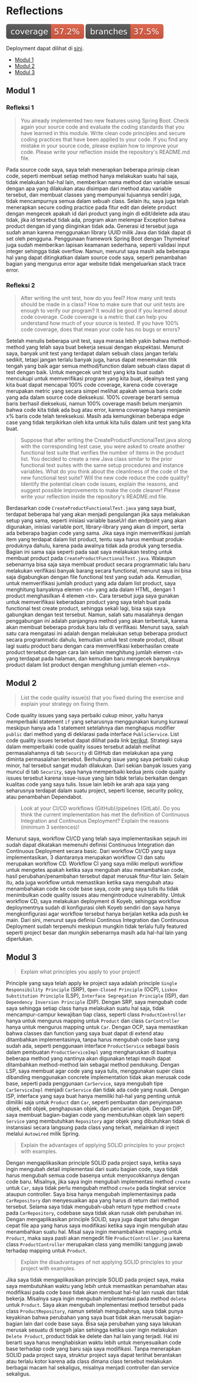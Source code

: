 # Reflections
[![Coverage](.github/badges/jacoco.svg)](https://github.com/MightyZanark/eshop-adpro/actions/workflows/ci.yml)
[![Branches](.github/badges/branches.svg)](https://github.com/MightyZanark/eshop-adpro/actions/workflows/ci.yml)

Deployment dapat dilihat di [sini](https://eshop-advprog-zanark-org.koyeb.app/).

- [Modul 1](#modul-1)
- [Modul 2](#modul-2)
- [Modul 3](#modul-3)

## Modul 1

### Refleksi 1
> You already implemented two new features using Spring Boot. Check again your source code and evaluate the coding standards that you have learned in this module. Write clean code principles and secure coding practices that have been applied to your code. If you find any mistake in your source code, please explain how to improve your code. Please write your reflection inside the repository's README.md file.

Pada source code saya, saya telah menerapkan beberapa prinsip clean code, seperti membuat setiap method hanya melakukan suatu hal saja, tidak melakukan hal-hal lain, memberikan nama method dan variable sesuai dengan apa yang dilakukan atau disimpan dari method atau variable tersebut, dan membuat classes yang mempunyai tujuannya sendiri juga, tidak mencampurnya semua dalam sebuah class. Selain itu, saya juga telah menerapkan secure coding practice pada fitur edit dan delete product dengan mengecek apakah id dari product yang ingin di edit/delete ada atau tidak, jika id tersebut tidak ada, program akan melempar Exception bahwa product dengan id yang diinginkan tidak ada. Generasi id tersebut juga sudah aman karena menggunakan library UUID milik Java dan tidak dapat di set oleh pengguna. Penggunaan framework Spring Boot dengan Thymeleaf juga sudah memberikan lapisan keamanan sederhana, seperti validasi input integer sehingga tidak overflow. Namun, menurut saya masih ada beberapa hal yang dapat ditingkatkan dalam source code saya, seperti penambahan bagian yang mengurus error agar website tidak mengeluarkan stack trace error.

### Refleksi 2
> After writing the unit test, how do you feel? How many unit tests should be made in a class? How to make sure that our unit tests are enough to verify our program? It would be good if you learned about code coverage. Code coverage is a metric that can help you understand how much of your source is tested. If you have 100% code coverage, does that mean your code has no bugs or errors?

Setelah menulis beberapa unit test, saya merasa lebih yakin bahwa method-method yang telah saya buat bekerja sesuai dengan ekspektasi. Menurut saya, banyak unit test yang terdapat dalam sebuah class jangan terlalu sedikit, tetapi jangan terlalu banyak juga, harus dapat menemukan titik tengah yang baik agar semua method/function dalam sebuah class dapat di test dengan baik. Untuk mengecek unit test yang kita buat sudah mencukupi untuk memverifikasi program yang kita buat, idealnya test yang kita buat dapat mencapai 100% code coverage, karena code coverage merupakan metric yang secara simpel melihat apakah semua baris code yang ada dalam source code dieksekusi. 100% coverage berarti semua baris berhasil dieksekusi, namun 100% coverage masih belum menjamin bahwa code kita tidak ada bug atau error, karena coverage hanya menjamin x% baris code telah tereksekusi. Masih ada kemungkinan beberapa edge case yang tidak terpikirkan oleh kita untuk kita tulis dalam unit test yang kita buat.

> Suppose that after writing the CreateProductFunctionalTest.java along with the corresponding test case, you were asked to create another functional test suite that verifies the number of items in the product list. You decided to create a new Java class similar to the prior functional test suites with the same setup procedures and instance variables.
What do you think about the cleanliness of the code of the new functional test suite? Will the new code reduce the code quality? Identify the potential clean code issues, explain the reasons, and suggest possible improvements to make the code cleaner! Please write your reflection inside the repository's README.md file.

Berdasarkan code `CreateProductFunctionalTest.java` yang saya buat, terdapat beberapa hal yang akan menjadi pengulangan jika saya melakukan setup yang sama, seperti inisiasi variable baseUrl dan endpoint yang akan digunakan, inisiasi variable port, library-library yang akan di import, serta ada beberapa bagian code yang sama. Jika saya ingin memverifikasi jumlah item yang terdapat dalam list product, tentu saya harus membuat produk-produknya dahulu, karena pada awalnya tidak ada produk yang tersedia. Bagian ini sama saja seperti pada saat saya melakukan testing untuk membuat product pada `CreateProductFunctionalTest.java`. Walaupun sebenarnya bisa saja saya membuat product secara programmatic lalu baru melakukan verifikasi banyak barang secara functional, menurut saya ini bisa saja digabungkan dengan file functional test yang sudah ada. Kemudian, untuk memverifikasi jumlah product yang ada dalam list product, saya menghitung banyaknya elemen `<td>` yang ada dalam HTML, dengan 1 product menghasilkan 4 elemen `<td>`. Cara tersebut juga saya gunakan untuk memverifikasi keberadaan product yang saya telah buat pada functional test create product, sehingga sekali lagi, bisa saja saya gabungkan dengan test tersebut. Namun, salah satu masalahnya dengan penggabungan ini adalah panjangnya method yang akan terbentuk, karena akan membuat beberapa produk baru lalu di verifikasi. Menurut saya, salah satu cara mengatasi ini adalah dengan melakukan setup beberapa product secara programmatic dahulu, kemudian untuk test create product, dibuat lagi suatu product baru dengan cara memverifikasi keberhasilan create product tersebut dengan cara lain selain menghitung jumlah elemen `<td>` yang terdapat pada halaman, dan kemudian baru mengecek banyaknya product dalam list product dengan menghitung jumlah elemen `<td>`.


## Modul 2
> List the code quality issue(s) that you fixed during the exercise and explain your strategy on fixing them.

Code quality issues yang saya perbaiki cukup minor, yaitu hanya memperbaiki statement `if` yang seharusnya menggunakan kurung kurawal meskipun hanya ada 1 statement setelahnya dan menghapus modifier `public` dari method yang di deklarasi pada interface `PublicService`. List code quality issues tersebut dapat dilihat pada link [berikut](https://github.com/MightyZanark/eshop-adpro/security/code-scanning?query=is%3Aclosed+branch%3Amaster). Strategi saya dalam memperbaiki code quality issues tersebut adalah melihat permasalahannya di tab `Security` di GitHub dan melakukan apa yang diminta permasalahan tersebut. Berhubung issue yang saya perbaiki cukup minor, hal tersebut sangat mudah dilakukan. Dari sekian banyak issues yang muncul di tab `Security`, saya hanya memperbaiki kedua jenis code quality issues tersebut karena issue-issue yang lain tidak terlalu berkaitan dengan kualitas code yang saya tulis. Issue lain lebih ke arah apa saja yang seharusnya terdapat dalam suatu project, seperti license, security policy, atau penambahan Dependabot.

> Look at your CI/CD workflows (GitHub)/pipelines (GitLab). Do you think the current implementation has met the definition of Continuous Integration and Continuous Deployment? Explain the reasons (minimum 3 sentences)!

Menurut saya, workflow CI/CD yang telah saya implementasikan sejauh ini sudah dapat dikatakan memenuhi definisi Continuous Integration dan Continuous Deployment secara basic. Dari workflow CI/CD yang saya implementasikan, 3 diantaranya merupakan workflow CI dan satu merupakan workflow CD. Workflow CI yang saya miliki meliputi workflow untuk mengetes apakah ketika saya mengubah atau menambahkan code, hasil perubahan/penambahan tersebut dapat merusak fitur-fitur lain. Selain itu, ada juga workflow untuk memastikan ketika saya mengubah atau menambahakan code ke code base saya, code yang saya tulis itu tidak menimbulkan code quality issues atau mengintroduce vulnerability. Untuk workflow CD, saya melakukan deployment di Koyeb, sehingga workflow deploymentnya sudah di konfigurasi oleh Koyeb sendiri dan saya hanya mengkonfigurasi agar workflow tersebut hanya berjalan ketika ada push ke main. Dari sini, menurut saya definisi Continous Integration dan Continuous Deployment sudah terpenuhi meskipun mungkin tidak terlalu fully featured seperti project besar dan mungkin sebenarnya masih ada hal-hal lain yang diperlukan.


## Modul 3
> Explain what principles you apply to your project!

Principle yang saya telah apply ke project saya adalah principle `Single Responsibility Principle` (SRP), `Open-Closed Principle` (OCP), `Liskov Substitution Principle` (LSP), `Interface Segregation Principle` (ISP), dan `Dependency Inversion Principle` (DIP). Dengan SRP, saya mengubah code saya sehingga setiap class hanya melakukan suatu hal saja, tidak mencampur-campur kewajiban tiap class, seperti class `ProductController` hanya untuk mengurus mapping untuk `Product` dan class `CarController` hanya untuk mengurus mapping untuk `Car`. Dengan OCP, saya memastikan bahwa classes dan function yang saya buat dapat di extend atau ditambahkan implementasinya, tanpa harus mengubah code base yang sudah ada, seperti penggunaan interface `ProductService` sebagai basis dalam pembuatan `ProductServiceImpl` yang mengharuskan di buatnya beberapa method yang nantinya akan digunakan tetapi masih dapat ditambahkan method-method lain sebagai method pendukung. Dengan LSP, saya membuat agar code yang saya tulis, menggunakan super class dibanding menggunakan concrete implementation tidak akan merusak code base, seperti pada penggunaan `CarService`, saya mengubah tipe `CarServiceImpl` menjadi `CarService` dan tidak ada code yang rusak. Dengan ISP, interface yang saya buat hanya memiliki hal-hal yang penting untuk dimiliki saja untuk `Product` dan `Car`, seperti pembuatan dan penyimpanan objek, edit objek, penghapusan objek, dan pencarian objek. Dengan DIP, saya membuat bagian-bagian code yang membutuhkan objek lain seperti `Service` yang membutuhkan `Repository` agar objek yang dibutuhkan tidak di instansiasi secara langsung pada class yang terkait, melainkan di inject melalui `Autowired` milik Spring.

> Explain the advantages of applying SOLID principles to your project with examples.

Dengan mengaplikasikan principle SOLID pada project saya, ketika saya ingin mengubah detail implementasi dari suatu bagian code, saya tidak harus mengubah semua code basenya untuk menyocokkannya dengan code baru. Misalnya, jika saya ingin mengubah implementasi method `create` untuk `Car`, saya tidak perlu mengubah method `create` pada tingkat service ataupun controller. Saya bisa hanya mengubah implementasinya pada `CarRepository` dan menyesuaikan apa yang harus di return dari method tersebut. Selama saya tidak mengubah-ubah return type method `create` pada `CarRepository`, codebase saya tidak akan rusak oleh perubahan ini. Dengan mengaplikasikan principle SOLID, saya juga dapat tahu dengan cepat file apa yang harus saya modifikasi ketika saya ingin mengubah atau menambahkan suatu hal. Misal saya ingin menambahkan mapping untuk `Product`, maka saya pasti akan mengedit file `ProductController.java` karena class `ProductController` merupakan class yang memiliki tanggung jawab terhadap mapping untuk `Product`.

> Explain the disadvantages of not applying SOLID principles to your project with examples.

Jika saya tidak mengaplikasikan principle SOLID pada project saya, maka saya membutuhkan waktu yang lebih untuk memastikan penambahan atau modifikasi pada code base tidak akan membuat hal-hal lain rusak dan tidak bekerja. Misalnya saya ingin mengubah implementasi pada method `delete` untuk `Product`. Saya akan mengubah implementasi method tersebut pada class `ProductRepository`, namun setelah mengubahnya, saya tidak punya keyakinan bahwa perubahan yang saya buat tidak akan merusak bagian-bagian lain dari code base saya. Bisa saja perubahan yang saya lakukan merusak sesuatu di tengah jalan sehingga ketika user ingin melakukan `Delete Product`, product tidak ke delete dan hal lain yang terjadi. Hal ini berarti saya harus menghabiskan waktu lebih untuk menyesuaikan code base terhadap code yang baru saja saya modifikasi. Tanpa menerapkan SOLID pada project saya, struktur project saya dapat terlihat berantakan atau terlalu kotor karena ada class dimana class tersebut melakukan berbagai macam hal sekaligus, misalnya menjadi controller dan service sekaligus.